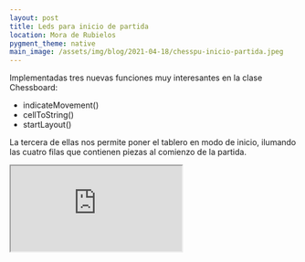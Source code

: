 ```yaml
---
layout: post
title: Leds para inicio de partida
location: Mora de Rubielos
pygment_theme: native
main_image: /assets/img/blog/2021-04-18/chesspu-inicio-partida.jpeg
---
```

Implementadas tres nuevas funciones muy interesantes en la clase Chessboard:
- indicateMovement()
- cellToString()
- startLayout()

La tercera de ellas nos permite poner el tablero en modo de inicio, ilumando las cuatro filas que contienen piezas al comienzo de la partida.

<div class="embed-responsive embed-responsive-16by9">
  <iframe class="embed-responsive-item" src="https://www.youtube.com/embed/-ymFLjcAR-E" allowfullscreen></iframe>
</div>